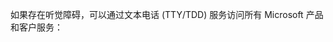 <Token xmlns:xlink="http://www.w3.org/1999/xlink">如果存在听觉障碍，可以通过文本电话 (TTY/TDD) 服务访问所有 Microsoft 产品和客户服务：</Token>

<!--HONumber=Jun16_HO4-->


